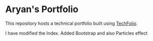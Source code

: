 # Aryan's Portfolio

This repository hosts a technical portfolio built using [TechFolio](http://techfolios.github.io). 

I have modified the Index. Added Bootstrap and also Particles effect



